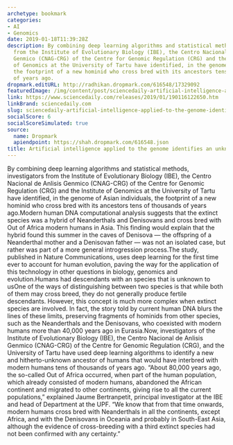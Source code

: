 ```yaml
---
archetype: bookmark
categories:
- AI
- Genomics
date: 2019-01-18T11:39:28Z
description: By combining deep learning algorithms and statistical methods, investigators
  from the Institute of Evolutionary Biology (IBE), the Centro Nacional de Anlisis
  Genmico (CNAG-CRG) of the Centre for Genomic Regulation (CRG) and the Institute
  of Genomics at the University of Tartu have identified, in the genome of Asian individuals,
  the footprint of a new hominid who cross bred with its ancestors tens of thousands
  of years ago.
dropmark.editURL: http://radhikan.dropmark.com/616548/17329092
featuredImage: /img/content/post/sciencedaily-artificial-intelligence-applied-to-the-genome-identifies-an-unknown-human-ancestor.JPG
link: https://www.sciencedaily.com/releases/2019/01/190116122650.htm
linkBrand: sciencedaily.com
slug: sciencedaily-artificial-intelligence-applied-to-the-genome-identifies-an-unknown-human-ancestor
socialScore: 6
socialScoreSimulated: true
source:
  name: Dropmark
  apiendpoint: https://shah.dropmark.com/616548.json
title: Artificial intelligence applied to the genome identifies an unknown human ancestor
---
```

By combining deep learning algorithms and statistical methods, investigators from the Institute of Evolutionary Biology (IBE), the Centro Nacional de Anlisis Genmico (CNAG-CRG) of the Centre for Genomic Regulation (CRG) and the Institute of Genomics at the University of Tartu have identified, in the genome of Asian individuals, the footprint of a new hominid who cross bred with its ancestors tens of thousands of years ago.Modern human DNA computational analysis suggests that the extinct species was a hybrid of Neanderthals and Denisovans and cross bred with Out of Africa modern humans in Asia. This finding would explain that the hybrid found this summer in the caves of Denisova — the offspring of a Neanderthal mother and a Denisovan father — was not an isolated case, but rather was part of a more general introgression process.The study, published in Nature Communications, uses deep learning for the first time ever to account for human evolution, paving the way for the application of this technology in other questions in biology, genomics and evolution.Humans had descendants with an species that is unknown to usOne of the ways of distinguishing between two species is that while both of them may cross breed, they do not generally produce fertile descendants. However, this concept is much more complex when extinct species are involved. In fact, the story told by current human DNA blurs the lines of these limits, preserving fragments of hominids from other species, such as the Neanderthals and the Denisovans, who coexisted with modern humans more than 40,000 years ago in Eurasia.Now, investigators of the Institute of Evolutionary Biology (IBE), the Centro Nacional de Anlisis Genmico (CNAG-CRG) of the Centre for Genomic Regulation (CRG), and the University of Tartu have used deep learning algorithms to identify a new and hitherto-unknown ancestor of humans that would have interbred with modern humans tens of thousands of years ago. “About 80,000 years ago, the so-called Out of Africa occurred, when part of the human population, which already consisted of modern humans, abandoned the African continent and migrated to other continents, giving rise to all the current populations,” explained Jaume Bertranpetit, principal investigator at the IBE and head of Department at the UPF. “We know that from that time onwards, modern humans cross bred with Neanderthals in all the continents, except Africa, and with the Denisovans in Oceania and probably in South-East Asia, although the evidence of cross-breeding with a third extinct species had not been confirmed with any certainty.”

